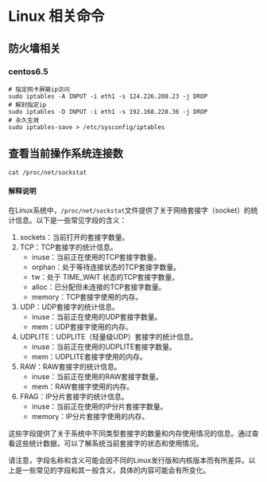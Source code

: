 # Linux 相关命令

## 防火墙相关

### centos6.5

```shell
# 指定网卡屏蔽ip访问
sudo iptables -A INPUT -i eth1 -s 124.226.208.23 -j DROP
# 解封指定ip
sudo iptables -D INPUT -i eth1 -s 192.168.228.36 -j DROP
# 永久生效
sudo iptables-save > /etc/sysconfig/iptables
```

## 查看当前操作系统连接数

```shell
cat /proc/net/sockstat
```

#### 解释说明

在Linux系统中，`/proc/net/sockstat`文件提供了关于网络套接字（socket）的统计信息。以下是一些常见字段的含义：

1. sockets：当前打开的套接字数量。
2. TCP：TCP套接字的统计信息。
   - inuse：当前正在使用的TCP套接字数量。
   - orphan：处于等待连接状态的TCP套接字数量。
   - tw：处于 TIME_WAIT 状态的TCP套接字数量。
   - alloc：已分配但未连接的TCP套接字数量。
   - memory：TCP套接字使用的内存。
3. UDP：UDP套接字的统计信息。
   - inuse：当前正在使用的UDP套接字数量。
   - mem：UDP套接字使用的内存。
4. UDPLITE：UDPLITE（轻量级UDP）套接字的统计信息。
   - inuse：当前正在使用的UDPLITE套接字数量。
   - mem：UDPLITE套接字使用的内存。
5. RAW：RAW套接字的统计信息。
   - inuse：当前正在使用的RAW套接字数量。
   - mem：RAW套接字使用的内存。
6. FRAG：IP分片套接字的统计信息。
   - inuse：当前正在使用的IP分片套接字数量。
   - memory：IP分片套接字使用的内存。

这些字段提供了关于系统中不同类型套接字的数量和内存使用情况的信息。通过查看这些统计数据，可以了解系统当前套接字的状态和使用情况。

请注意，字段名称和含义可能会因不同的Linux发行版和内核版本而有所差异。以上是一些常见的字段和其一般含义，具体的内容可能会有所变化。
